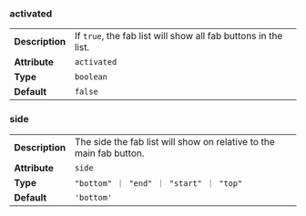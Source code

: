 

### activated 

| | |
| --- | --- |
| **Description** | If `true`, the fab list will show all fab buttons in the list. |
| **Attribute** | `activated` |
| **Type** | `boolean` |
| **Default** | `false` |



### side 

| | |
| --- | --- |
| **Description** | The side the fab list will show on relative to the main fab button. |
| **Attribute** | `side` |
| **Type** | `"bottom" ｜ "end" ｜ "start" ｜ "top"` |
| **Default** | `'bottom'` |

